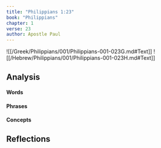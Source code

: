 ```yaml
---
title: "Philippians 1:23"
book: "Philippians"
chapter: 1
verse: 23
author: Apostle Paul
---
```

![[/Greek/Philippians/001/Philippians-001-023G.md#Text]]
![[/Hebrew/Philippians/001/Philippians-001-023H.md#Text]]

## Analysis

#### Words

#### Phrases

#### Concepts

## Reflections
